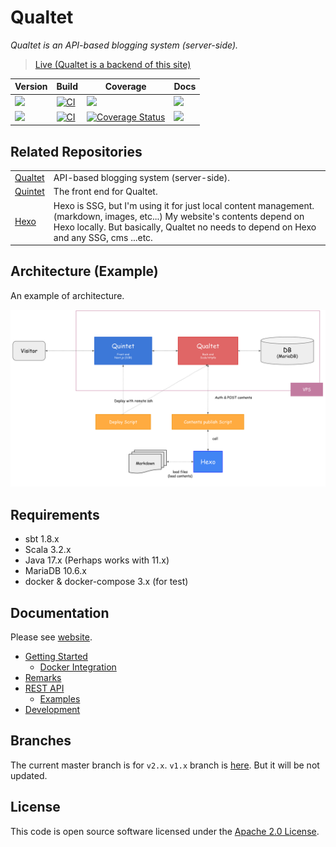# Qualtet

*Qualtet is an API-based blogging system (server-side).*

> [Live (Qualtet is a backend of this site)](https://yoshinorin.net)

|Version|Build|Coverage|Docs|
|---|---|---|---|
|![](https://img.shields.io/badge/Release-v2.3.0_(stable)-blue.svg?style=flat-square)|[![CI](https://github.com/yoshinorin/qualtet/actions/workflows/ci.yml/badge.svg)](https://github.com/yoshinorin/qualtet/actions/workflows/ci.yml)|![](https://img.shields.io/badge/coverage-upstream_issue-inactive.svg?style=flat-square)|[![](https://img.shields.io/badge/Docs-Scaladoc_&_REST_API-blue?style=flat-square)](https://yoshinorin.github.io/qualtet/docs)|
|![](https://img.shields.io/badge/Release-v1.13.0_(stale)-inactive.svg?style=flat-square)|[![CI](https://github.com/yoshinorin/qualtet/actions/workflows/ci.yml/badge.svg?branch=v1.x)](https://github.com/yoshinorin/qualtet/actions/workflows/ci.yml)|[![Coverage Status](https://coveralls.io/repos/github/yoshinorin/qualtet/badge.svg?branch=v1.x)](https://coveralls.io/github/yoshinorin/qualtet?branch=v1.x)|![](https://img.shields.io/badge/Docs-N/A-inactive.svg?style=flat-square)|


## Related Repositories

|||
|---|---|
|[Qualtet](https://github.com/yoshinorin/qualtet)|API-based blogging system (server-side).|
|[Quintet](https://github.com/yoshinorin/quintet)|The front end for Qualtet.|
|[Hexo](https://github.com/hexojs)|Hexo is SSG, but I'm using it for just local content management. (markdown, images, etc...) My website's contents depend on Hexo locally. But basically, Qualtet no needs to depend on Hexo and any SSG, cms ...etc.|

## Architecture (Example)

An example of architecture.

![](./docs/_assets/assets/arch.svg)

## Requirements

* sbt 1.8.x
* Scala 3.2.x
* Java 17.x (Perhaps works with 11.x)
* MariaDB 10.6.x
* docker & docker-compose 3.x (for test)

## Documentation

Please see [website](https://yoshinorin.github.io/qualtet/docs/).

* [Getting Started](./docs/_docs/getting-started/index.md)
    * [Docker Integration](./docs/_docs/docker/index.md)
* [Remarks](./docs/_docs/remarks/index.md)
* [REST API](https://yoshinorin.github.io/qualtet/rest-api/index.html)
    * [Examples](./docs/_docs/restapi/index.md)
* [Development](./docs/_docs/development/index.md)

## Branches

The current master branch is for `v2.x`. `v1.x` branch is [here](https://github.com/yoshinorin/qualtet/tree/v1.x). But it will be not updated.

## License

This code is open source software licensed under the [Apache 2.0 License](https://www.apache.org/licenses/LICENSE-2.0.html).

